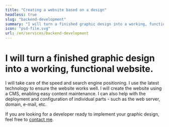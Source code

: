 ```yaml
---
title: "Creating a website based on a design"
headless: true
slug: "backend-development"
summary: "I will turn a finished graphic design into a working, functional website. I will take care of the speed and search engine positioning."
icon: "psd-file.svg"
url: /en/services/backend-development
---
```


# I will turn a finished graphic design into a working, functional website. 

I will take care of the speed and search engine positioning. I use the latest technology to ensure the website works well. I will create the website using a CMS, enabling easy content maintenance. I can also help with the deployment and configuration of individual parts - such as the web server, domain, e-mail, etc.

If you are looking for a developer ready to implement your graphic design, feel free to [contact me](/en/contact).